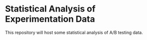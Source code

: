 # Statistical Analysis of Experimentation Data

This repository will host some statistical analysis of A/B testing data.